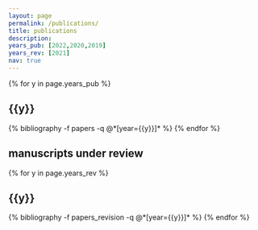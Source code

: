```yaml
---
layout: page
permalink: /publications/
title: publications
description: 
years_pub: [2022,2020,2019]
years_rev: [2021]
nav: true
---
```


<div class="publications">

{% for y in page.years_pub %}
  <h2 class="year">{{y}}</h2>
  {% bibliography -f papers -q @*[year={{y}}]* %}
{% endfor %}

</div>

<div class="publications">
<h2>manuscripts under review</h2>
{% for y in page.years_rev %}
  <h2 class="year">{{y}}</h2>
  {% bibliography -f papers_revision -q @*[year={{y}}]* %}
{% endfor %}

</div>
